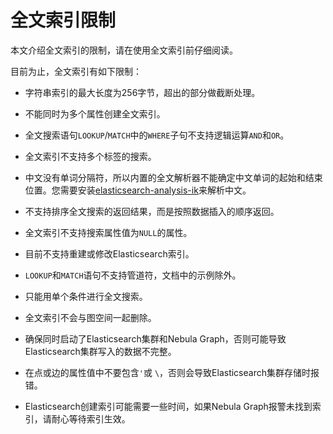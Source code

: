 # 全文索引限制

本文介绍全文索引的限制，请在使用全文索引前仔细阅读。

目前为止，全文索引有如下限制：

- 字符串索引的最大长度为256字节，超出的部分做截断处理。

- 不能同时为多个属性创建全文索引。

- 全文搜索语句`LOOKUP`/`MATCH`中的`WHERE`子句不支持逻辑运算`AND`和`OR`。

- 全文索引不支持多个标签的搜索。

- 中文没有单词分隔符，所以内置的全文解析器不能确定中文单词的起始和结束位置。您需要安装[elasticsearch-analysis-ik](https://github.com/medcl/elasticsearch-analysis-ik)来解析中文。

- 不支持排序全文搜索的返回结果，而是按照数据插入的顺序返回。

- 全文索引不支持搜索属性值为`NULL`的属性。

- 目前不支持重建或修改Elasticsearch索引。

- `LOOKUP`和`MATCH`语句不支持管道符，文档中的示例除外。

- 只能用单个条件进行全文搜索。

- 全文索引不会与图空间一起删除。

- 确保同时启动了Elasticsearch集群和Nebula Graph，否则可能导致Elasticsearch集群写入的数据不完整。

- 在点或边的属性值中不要包含`'`或 `\`，否则会导致Elasticsearch集群存储时报错。

- Elasticsearch创建索引可能需要一些时间，如果Nebula Graph报警未找到索引，请耐心等待索引生效。
